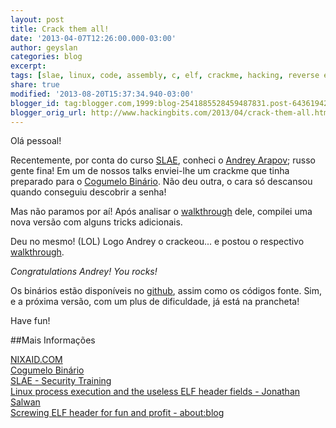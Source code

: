 ```yaml
---
layout: post
title: Crack them all!
date: '2013-04-07T12:26:00.000-03:00'
author: geyslan
categories: blog
excerpt:
tags: [slae, linux, code, assembly, c, elf, crackme, hacking, reverse engineering, portuguese]
share: true
modified: '2013-08-20T15:37:34.940-03:00'
blogger_id: tag:blogger.com,1999:blog-2541885528459487831.post-6436194279625502444
blogger_orig_url: http://www.hackingbits.com/2013/04/crack-them-all.html
---
```


Olá pessoal!

Recentemente, por conta do curso
[SLAE](http://securitytube-training.com/online-courses/securitytube-linux-assembly-expert/),
conheci o [Andrey Arapov](http://www.nixaid.com/); russo gente fina! Em um de
nossos talks enviei-lhe um crackme que tinha preparado para o [Cogumelo
Binário](http://www.mentebinaria.com.br/zine/). Não deu outra, o cara só
descansou quando conseguiu descobrir a senha!

<!--more-->

Mas não paramos por aí! Após analisar o
[walkthrough](https://nixaid.com/crackme-v1-walkthrough/) dele, compilei uma
nova versão com alguns tricks adicionais.

Deu no mesmo! (LOL) Logo Andrey o crackeou... e postou o respectivo
[walkthrough](https://nixaid.com/crackme-v2-walkthrough/).

*Congratulations Andrey! You rocks!*

Os binários estão disponíveis no [github](https://github.com/geyslan/crackmes),
assim como os códigos fonte. Sim, e a próxima versão, com um plus de
dificuldade, já está na prancheta!

Have fun!

##Mais Informações

[NIXAID.COM](https://nixaid.com)<br>
[Cogumelo Binário](http://www.mentebinaria.com.br/zine/)<br>
[SLAE - Security Training](http://securitytube-training.com/online-courses/securitytube-linux-assembly-expert/)<br>
[Linux process execution and the useless ELF header fields - Jonathan Salwan](http://shell-storm.org/blog/Linux-process-execution-and-the-useless-ELF-header-fields/)<br>
[Screwing ELF header for fun and profit - about:blog](https://dustri.org/b/?p=832)<br>

